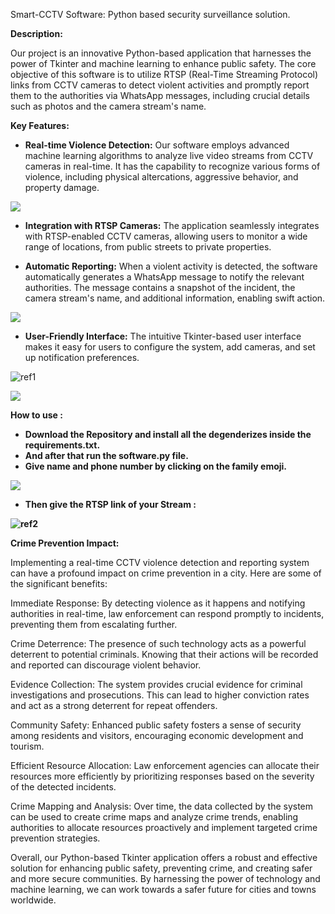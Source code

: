 Smart-CCTV Software: Python based security surveillance solution. 

**Description:**

Our project is an innovative Python-based application that harnesses the power of Tkinter and machine learning to enhance public safety. The core objective of this software is to utilize RTSP (Real-Time Streaming Protocol) links from CCTV cameras to detect violent activities and promptly report them to the authorities via WhatsApp messages, including crucial details such as photos and the camera stream's name.

**Key Features:**

- **Real-time Violence Detection:** Our software employs advanced machine learning algorithms to analyze live video streams from CCTV cameras in real-time. It has the capability to recognize various forms of violence, including physical altercations, aggressive behavior, and property damage.

![](Aspose.Words.390b638a-367d-4a95-99e2-201f62efb5e4.001.png)

- **Integration with RTSP Cameras:** The application seamlessly integrates with RTSP-enabled CCTV cameras, allowing users to monitor a wide range of locations, from public streets to private properties.

- **Automatic Reporting:** When a violent activity is detected, the software automatically generates a WhatsApp message to notify the relevant authorities. The message contains a snapshot of the incident, the camera stream's name, and additional information, enabling swift action.

![](Aspose.Words.390b638a-367d-4a95-99e2-201f62efb5e4.002.png)

- **User-Friendly Interface:** The intuitive Tkinter-based user interface makes it easy for users to configure the system, add cameras, and set up notification preferences.

![ref1]

![](Aspose.Words.390b638a-367d-4a95-99e2-201f62efb5e4.004.png)

**How to use :**

- **Download the Repository and install all the degenderizes inside the requirements.txt.**
- **And after that run the software.py file.**
- **Give name and phone number by clicking on the family emoji.**

![](Aspose.Words.390b638a-367d-4a95-99e2-201f62efb5e4.005.png)

- **Then give the RTSP link of your Stream :**


**![ref2]**

**Crime Prevention Impact:**

Implementing a real-time CCTV violence detection and reporting system can have a profound impact on crime prevention in a city. Here are some of the significant benefits:

Immediate Response: By detecting violence as it happens and notifying authorities in real-time, law enforcement can respond promptly to incidents, preventing them from escalating further.

Crime Deterrence: The presence of such technology acts as a powerful deterrent to potential criminals. Knowing that their actions will be recorded and reported can discourage violent behavior.

Evidence Collection: The system provides crucial evidence for criminal investigations and prosecutions. This can lead to higher conviction rates and act as a strong deterrent for repeat offenders.

Community Safety: Enhanced public safety fosters a sense of security among residents and visitors, encouraging economic development and tourism.

Efficient Resource Allocation: Law enforcement agencies can allocate their resources more efficiently by prioritizing responses based on the severity of the detected incidents.

Crime Mapping and Analysis: Over time, the data collected by the system can be used to create crime maps and analyze crime trends, enabling authorities to allocate resources proactively and implement targeted crime prevention strategies.

Overall, our Python-based Tkinter application offers a robust and effective solution for enhancing public safety, preventing crime, and creating safer and more secure communities. By harnessing the power of technology and machine learning, we can work towards a safer future for cities and towns worldwide.

[ref1]: Aspose.Words.390b638a-367d-4a95-99e2-201f62efb5e4.003.png
[ref2]: Aspose.Words.390b638a-367d-4a95-99e2-201f62efb5e4.006.png
